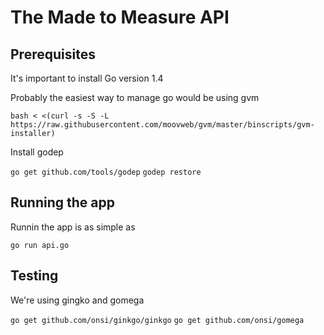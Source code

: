# The Made to Measure API

## Prerequisites

It's important to install Go version 1.4

Probably the easiest way to manage go would be using gvm

`bash < <(curl -s -S -L https://raw.githubusercontent.com/moovweb/gvm/master/binscripts/gvm-installer)`

Install godep

`go get github.com/tools/godep`
`godep restore`

## Running the app

Runnin the app is as simple as

`go run api.go`

## Testing

We're using gingko and gomega

`go get github.com/onsi/ginkgo/ginkgo`
`go get github.com/onsi/gomega`



